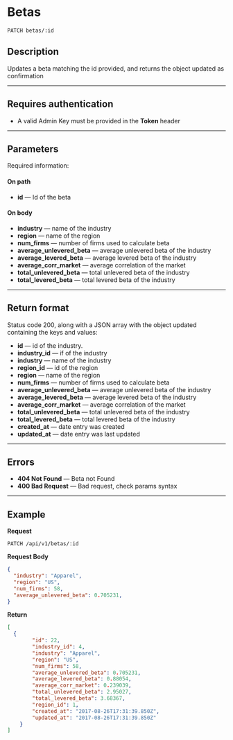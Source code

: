 # Betas

    PATCH betas/:id

## Description
Updates a beta matching the id provided, and returns the object updated as confirmation

***

## Requires authentication
* A valid Admin Key must be provided in the **Token** header

***

## Parameters
Required information:

#### On path

- **id** — Id of the beta

#### On body

- **industry** — name of the industry
- **region** — name of the region
- **num_firms** — number of firms used to calculate beta
- **average_unlevered_beta** — average unlevered beta of the industry
- **average_levered_beta** — average levered beta of the industry
- **average_corr_market** — average correlation of the market
- **total_unlevered_beta** — total unlevered beta of the industry
- **total_levered_beta** — total levered beta of the industry

***

## Return format
Status code 200, along with a JSON array with the object updated containing the keys and values:

- **id** — id of the industry.
- **industry_id** — if of the industry
- **industry** — name of the industry
- **region_id** — id of the region
- **region** — name of the region
- **num_firms** — number of firms used to calculate beta
- **average_unlevered_beta** — average unlevered beta of the industry
- **average_levered_beta** — average levered beta of the industry
- **average_corr_market** — average correlation of the market
- **total_unlevered_beta** — total unlevered beta of the industry
- **total_levered_beta** — total levered beta of the industry
- **created_at** — date entry was created
- **updated_at** — date entry was last updated

***

## Errors

- **404 Not Found** — Beta not Found
- **400 Bad Request** — Bad request, check params syntax

***

## Example
**Request**

    PATCH /api/v1/betas/:id

**Request Body**

``` json
{
  "industry": "Apparel",
  "region": "US",
  "num_firms": 58,
  "average_unlevered_beta": 0.705231,
}
```

**Return**
``` json
[
  {
        "id": 22,
        "industry_id": 4,
        "industry": "Apparel",
        "region": "US",
        "num_firms": 58,
        "average_unlevered_beta": 0.705231,
        "average_levered_beta": 0.88054,
        "average_corr_market": 0.239039,
        "total_unlevered_beta": 2.95027,
        "total_levered_beta": 3.68367,
        "region_id": 1,
        "created_at": "2017-08-26T17:31:39.850Z",
        "updated_at": "2017-08-26T17:31:39.850Z"
    }
]
```
